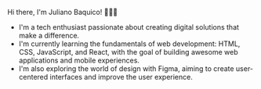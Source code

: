 Hi there, I'm Juliano Baquico! 🐱‍💻🚀  

* I'm a tech enthusiast passionate about creating digital solutions that make a difference.
* I'm currently learning the fundamentals of web development: HTML, CSS, JavaScript, and React, with the goal of building awesome web applications and mobile experiences.
* I'm also exploring the world of design with Figma, aiming to create user-centered interfaces and improve the user experience.
